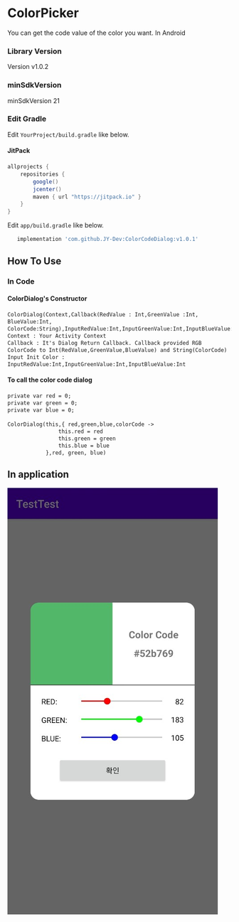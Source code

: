 # ColorPicker
You can get the code value of the color you want. In Android

### Library Version

Version v1.0.2

### minSdkVersion

minSdkVersion 21

### Edit Gradle

Edit `YourProject/build.gradle` like below.

#### JitPack
```gradle
allprojects {
    repositories {
        google()
        jcenter()
        maven { url "https://jitpack.io" }
    }
}
```

Edit `app/build.gradle` like below.

```gradle
   implementation 'com.github.JY-Dev:ColorCodeDialog:v1.0.1'
```

## How To Use

### In Code

#### ColorDialog's Constructor
```
ColorDialog(Context,Callback(RedValue : Int,GreenValue :Int, BlueValue:Int, ColorCode:String),InputRedValue:Int,InputGreenValue:Int,InputBlueValue:Int)
Context : Your Activity Context
Callback : It's Dialog Return Callback. Callback provided RGB ColorCode to Int(RedValue,GreenValue,BlueValue) and String(ColorCode) 
Input Init Color : InputRedValue:Int,InputGreenValue:Int,InputBlueValue:Int
```

#### To call the color code dialog
```
private var red = 0;
private var green = 0;
private var blue = 0;

ColorDialog(this,{ red,green,blue,colorCode ->
                this.red = red
                this.green = green
                this.blue = blue
            },red, green, blue)
```



## In application
![](https://github.com/JY-Dev/ColorCodeDialog/blob/master/sampleImg.jpg)
